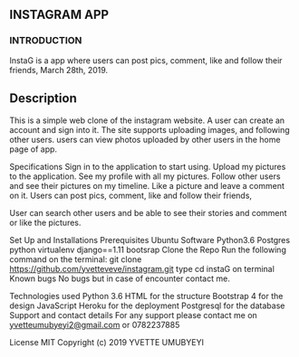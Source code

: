 ## INSTAGRAM APP
### INTRODUCTION
InstaG is a app where users can post pics, comment, like and follow their friends, March 28th, 2019.

## Description
This is a simple web clone of the instagram website. A user can create an account and sign into it. The site supports uploading images, and following other users. users can view photos uploaded by other users in the home page of app.

Specifications
Sign in to the application to start using.
Upload my pictures to the application.
See my profile with all my pictures.
Follow other users and see their pictures on my timeline.
Like a picture and leave a comment on it.
Users can post pics, comment, like and follow their friends,

User can search other users and be able to see their stories and comment or like the pictures.

Set Up and Installations
Prerequisites
Ubuntu Software
Python3.6
Postgres
python virtualenv
django==1.11
bootsrap
Clone the Repo
Run the following command on the terminal: git clone https://github.com/yvetteveve/instagram.git
type cd instaG on terminal
Known bugs
No bugs but in case of encounter contact me.

Technologies used
Python 3.6
HTML for the structure
Bootstrap 4 for the design
JavaScript
Heroku for the deployment
Postgresql for the database
Support and contact details
For any support please contact me on yvetteumubyeyi2@gmail.com 
or 0782237885

License
MIT Copyright (c) 2019 YVETTE UMUBYEYI